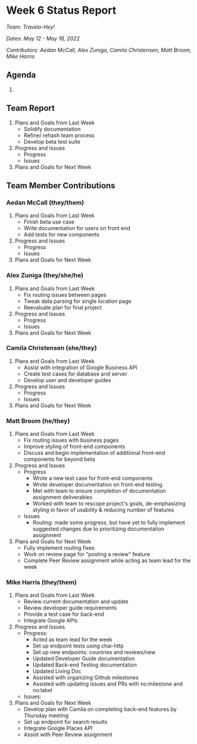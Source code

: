 # Week 6 Status Report
*Team: Travelo-Hey!*

*Dates: May 12 - May 18, 2022*

*Contributors: Aedan McCall, Alex Zuniga, Camila Christensen, Matt Broom, Mike Harris*

## Agenda
1.


## Team Report
1. Plans and Goals from Last Week
   - Solidify documentation
   - Refine/ rehash team process
   - Develop beta test suite
2. Progress and Issues
   - Progress
   - Issues
3. Plans and Goals for Next Week


## Team Member Contributions
### Aedan McCall (they/them)
1. Plans and Goals from Last Week
   - Finish beta use case
   - Write documentation for users on front end
   - Add tests for new components
2. Progress and Issues
   - Progress
   - Issues
3. Plans and Goals for Next Week



### Alex Zuniga (they/she/he)
1. Plans and Goals from Last Week
    - Fix routing issues between pages
    - Tweak data parsing for single location page
    - Reevaluate plan for final project
2. Progress and Issues
    - Progress
    - Issues
3. Plans and Goals for Next Week



### Camila Christensen (she/they)
1. Plans and Goals from Last Week
    - Assist with integration of Google Business API
    - Create test cases for database and server
    - Develop user and developer guides
2. Progress and Issues
    - Progress
    - Issues
3. Plans and Goals for Next Week



### Matt Broom (he/they)
1. Plans and Goals from Last Week
    - Fix routing issues with business pages
    - Improve styling of front-end components
    - Discuss and begin implementation of additional front-end components for beyond beta
2. Progress and Issues
    - Progress
       - Wrote a new test case for front-end components
       - Wrote developer documentation on front-end testing
       - Met with team to ensure completion of documentation assignment deliverables
       - Worked with team to rescope project's goals, de-emphasizing styling in favor of usability & reducing number of features
    - Issues
       - Routing: made some progress, but have yet to fully implement suggested changes due to prioritizing documentation assignment
3. Plans and Goals for Next Week
    - Fully implement routing fixes
    - Work on review page for "posting a review" feature
    - Complete Peer Review assignment while acting as team lead for the week


### Mike Harris (they/them)
1. Plans and Goals from Last Week
   - Review current documentation and update
   - Review developer guide requirements
   - Provide a test case for back-end
   - Integrate Google APIs
2. Progress and Issues
   - Progress:
       - Acted as team lead for the week
       - Set up endpoint tests using chai-http
       - Set up new endpoints: countries and reviews/new
       - Updated Developer Guide documentation
       - Updated Back-end Testing documentation
       - Updated Living Doc
       - Assisted with organizing Github milestones
       - Assisted with updating issues and PRs with no:milestone and no:label
   - Issues:
3. Plans and Goals for Next Week
   - Develop plan with Camila on completing back-end features by Thursday meeting
   - Set up endpoint for search results
   - Integrate Google Places API
   - Assist with Peer Review assignment
